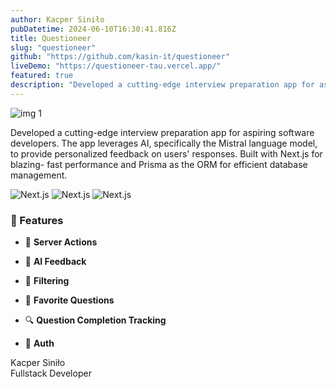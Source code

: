 ```yaml
---
author: Kacper Siniło
pubDatetime: 2024-06-10T16:30:41.816Z
title: Questioneer
slug: "questioneer"
github: "https://github.com/kasin-it/questioneer"
liveDemo: "https://questioneer-tau.vercel.app/"
featured: true
description: "Developed a cutting-edge interview preparation app for aspiring software developers."
---
```


![img 1](@assets/images/questioneer.webp)

Developed a cutting-edge interview preparation app for aspiring software developers. The app leverages AI, specifically the Mistral language model, to provide personalized feedback on users' responses. Built with Next.js for blazing- fast performance and Prisma as the ORM for efficient database management.

![Next.js](@assets/images/questioneer3.webp)
![Next.js](@assets/images/questioneer1.webp)
![Next.js](@assets/images/questioneer2.webp)

### 🚀 Features

- 💪 **Server Actions**

- 📁 **AI Feedback**

- 💬 **Filtering**

- 📅 **Favorite Questions**

- 🔍 **Question Completion Tracking**

- 👤 **Auth**

Kacper Siniło <br/>
Fullstack Developer
